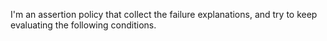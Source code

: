 I'm an assertion policy that collect the failure explanations, and try to keep evaluating the following conditions.